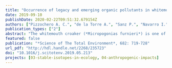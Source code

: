 ```yaml
---
title: "Occurrence of legacy and emerging organic pollutants in whitemouth croakers from Southeastern Brazil"
date: 2019-09-10
publishDate: 2020-02-22T09:51:32.679154Z
authors: ["Pizzochero A. C.", "de la Torre A.", "Sanz P.", "Navarro I.", "<strong>Michel L. N.</strong>", "Lepoint G", "Das K.", "Schnitzler J. G.", "Chenery S. R.", "McCarthy I. D.", "Malm O.", "Dorneles P. R.", "Martínez M. A"]
publication_types: ["2"]
abstract: "The whitemouth croaker (*Micropogonias furnieri*) is one of the most commercially important species along the Atlantic coast of South America. Moreover, some of its biological traits (long life span, inshore feeding, high trophic position) make this species a suitable sentinel of coastal pollution. Here, we investigated contamination by multiple legacy and emerging organic pollutants, such as brominated and chlorinated flame retardants, polychlorinated dibenzo-p-dioxins (PCDDs) and polychlorinated dibenzofurans (PCDFs), in whitemouth croakers from two estuaries (Guanabara and Sepetiba Bays) located in industrialized and urbanized areas in Rio de Janeiro State, Southeastern Brazil. Furthermore, we assessed how biological and ecological features could explain the observed contamination patterns. Regarding brominated flame retardants, concentrations of polybrominated diphenyl ethers (PBDEs) varied from 7.6 to 879.7 pg g<sup>-1</sup> wet weight (w.w.), with high contribution of tetra-, penta-, hexa- and deca-BDEs. The sum of chlorinated flame retardants (dechlorane-related compounds, ΣDRC) ranged from <LOD to 41.1 pg g<sup>-1</sup> w.w., mostly represented by Dechlorane 603 and Dechlorane Plus (DP). Concentrations of PCDDs and PCDFs varied from <LOD to 1.7 pg g<sup>-1</sup> w.w., while the Toxic Equivalent (TEQ-PCDD/Fs) levels ranged from 0.1 to 0.2 pg g<sup>-1</sup> w.w. Positive correlations between δ<sup>15</sup>N and concentrations of tri-, tetra- and penta-BDEs, as well as ΣDRC, DP and anti-DP isomers suggested that ecological factors (namely biomagnification along the food web) influence contamination of whitemouth croakers in the estuaries studied. Moreover, the sum of PBDEs (ΣPBDE), tri- and tetra-BDEs concentrations were negatively correlated with fish size, suggesting that depuration by fishes and/or habitat shift throughout the whitemouth croaker's life cycle might also influence concentrations. Overall, our study emphasized the need for further investigations to help understand the complex patterns of bioaccumulation and biomagnification that seem to exist in Southeastern Brazil."
featured: false
publication: "*Science of The Total Environment*, 682: 719-728"
url_pdf: "http://hdl.handle.net/2268/235723"
doi: "10.1016/j.scitotenv.2019.05.213"
projects: [03-stable-isotopes-in-ecology, 04-anthropogenic-impacts]
---
```


